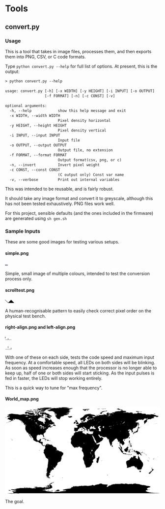 Tools
================


## convert.py

### Usage

This is a tool that takes in image files, processes them, and then exports them into PNG, CSV, or C code formats.

Type `python convert.py --help` for full list of options. At present, this is the output:

```
> python convert.py --help

usage: convert.py [-h] [-x WIDTH] [-y HEIGHT] [-i INPUT] [-o OUTPUT]
                  [-f FORMAT] [-n] [-c CONST] [-v]

optional arguments:
  -h, --help            show this help message and exit
  -x WIDTH, --width WIDTH
                        Pixel density horizontal
  -y HEIGHT, --height HEIGHT
                        Pixel density vertical
  -i INPUT, --input INPUT
                        Input file
  -o OUTPUT, --output OUTPUT
                        Output file, no extension
  -f FORMAT, --format FORMAT
                        Output format(csv, png, or c)
  -n, --invert          Invert pixel weight
  -c CONST, --const CONST
                        (C output only) Const var name
  -v, --verbose         Print out internal variables
```

This was intended to be reusable, and is fairly robust.

It should take any image format and convert it to greyscale, although this has not been tested exhaustively. PNG files work well.

For this project, sensible defaults (and the ones included in the firmware) are generated using `sh gen.sh`


### Sample Inputs

These are some good images for testing various setups.

#### simple.png

![simple](simple.png)

Simple, small image of multiple colours, intended to test the conversion process only.


#### scrolltest.png

![scrolltest](scrolltest.png)

A human-recognisable pattern to easily check correct pixel order on the physical test bench.


#### right-align.png and left-align.png

![left-align](left-align.png)

![right-align](right-align.png)


With one of these on each side, tests the code speed and maximum input frequency.
At a comfortable speed, all LEDs on both sides will be blinking. As soon as speed increases enough that the processor is no longer able to keep up, half of one or both sides will start sticking. As the input pulses is fed in faster, the LEDs will stop working entirely.

This is a quick way to tune for "max frequency".


#### World_map.png

![World_map](World_map.png)

The goal.

